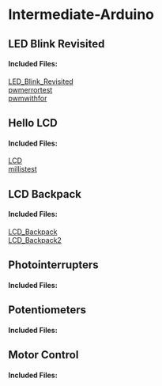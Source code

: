 # Intermediate-Arduino

## LED Blink Revisited
#### Included Files:
<a href="LED_Blink_Revisited/LED_Blink_Revisited.ino">LED_Blink_Revisited</a> <br/>
<a href="pwmerrortest/pwmerrortest.ino">pwmerrortest</a> <br/>
<a href="pwmwithfor/pwmwithfor.ino">pwmwithfor</a> <br/>

## Hello LCD
#### Included Files:
<a href="LCD/LCD.ino">LCD</a> <br/>
<a href="millistest/millistest.ino">millistest</a> <br/>

## LCD Backpack
#### Included Files:
<a href="LCD_Backpack/LCD_Backpack.ino">LCD_Backpack</a> <br/>
<a href="LCD_Backpack2/LCD_Backpack2.ino">LCD_Backpack2</a> <br/>

## Photointerrupters
#### Included Files:


## Potentiometers
#### Included Files:


## Motor Control
#### Included Files:





<a href=""></a> <br/>
